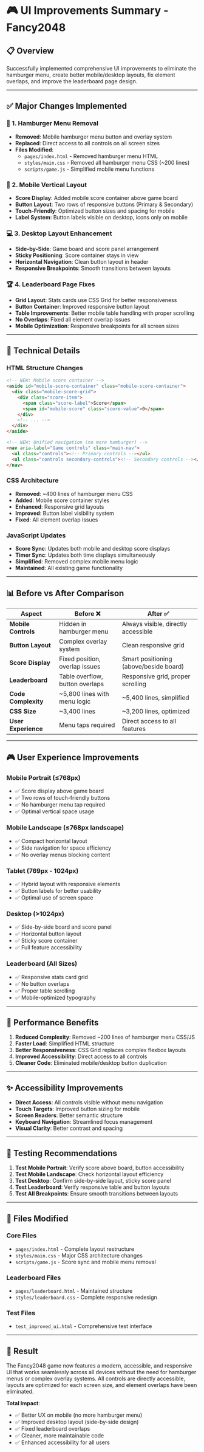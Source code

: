 # 🎮 UI Improvements Summary - Fancy2048

## 📋 Overview
Successfully implemented comprehensive UI improvements to eliminate the hamburger menu, create better mobile/desktop layouts, fix element overlaps, and improve the leaderboard page design.

---

## ✅ Major Changes Implemented

### 🚫 1. Hamburger Menu Removal
- **Removed**: Mobile hamburger menu button and overlay system
- **Replaced**: Direct access to all controls on all screen sizes
- **Files Modified**: 
  - `pages/index.html` - Removed hamburger menu HTML
  - `styles/main.css` - Removed all hamburger menu CSS (~200 lines)
  - `scripts/game.js` - Simplified mobile menu functions

### 📱 2. Mobile Vertical Layout
- **Score Display**: Added mobile score container above game board
- **Button Layout**: Two rows of responsive buttons (Primary & Secondary)
- **Touch-Friendly**: Optimized button sizes and spacing for mobile
- **Label System**: Button labels visible on desktop, icons only on mobile

### 💻 3. Desktop Layout Enhancement
- **Side-by-Side**: Game board and score panel arrangement
- **Sticky Positioning**: Score container stays in view
- **Horizontal Navigation**: Clean button layout in header
- **Responsive Breakpoints**: Smooth transitions between layouts

### 🏆 4. Leaderboard Page Fixes
- **Grid Layout**: Stats cards use CSS Grid for better responsiveness
- **Button Container**: Improved responsive button layout
- **Table Improvements**: Better mobile table handling with proper scrolling
- **No Overlaps**: Fixed all element overlap issues
- **Mobile Optimization**: Responsive breakpoints for all screen sizes

---

## 🎯 Technical Details

### HTML Structure Changes
```html
<!-- NEW: Mobile score container -->
<aside id="mobile-score-container" class="mobile-score-container">
  <div class="mobile-score-grid">
    <div class="score-item">
      <span class="score-label">Score</span>
      <span id="mobile-score" class="score-value">0</span>
    </div>
    <!-- ... -->
  </div>
</aside>

<!-- NEW: Unified navigation (no more hamburger) -->
<nav aria-label="Game controls" class="main-nav">
  <ul class="controls"><!-- Primary controls --></ul>
  <ul class="controls secondary-controls"><!-- Secondary controls --></ul>
</nav>
```

### CSS Architecture
- **Removed**: ~400 lines of hamburger menu CSS
- **Added**: Mobile score container styles
- **Enhanced**: Responsive grid layouts
- **Improved**: Button label visibility system
- **Fixed**: All element overlap issues

### JavaScript Updates
- **Score Sync**: Updates both mobile and desktop score displays
- **Timer Sync**: Updates both time displays simultaneously
- **Simplified**: Removed complex mobile menu logic
- **Maintained**: All existing game functionality

---

## 📊 Before vs After Comparison

| Aspect | Before ❌ | After ✅ |
|--------|----------|----------|
| **Mobile Controls** | Hidden in hamburger menu | Always visible, directly accessible |
| **Button Layout** | Complex overlay system | Clean responsive grid |
| **Score Display** | Fixed position, overlap issues | Smart positioning (above/beside board) |
| **Leaderboard** | Table overflow, button overlaps | Responsive grid, proper scrolling |
| **Code Complexity** | ~5,800 lines with menu logic | ~5,400 lines, simplified |
| **CSS Size** | ~3,400 lines | ~3,200 lines, optimized |
| **User Experience** | Menu taps required | Direct access to all features |

---

## 🎮 User Experience Improvements

### Mobile Portrait (≤768px)
- ✅ Score display above game board
- ✅ Two rows of touch-friendly buttons
- ✅ No hamburger menu tap required
- ✅ Optimal vertical space usage

### Mobile Landscape (≤768px landscape)
- ✅ Compact horizontal layout
- ✅ Side navigation for space efficiency
- ✅ No overlay menus blocking content

### Tablet (769px - 1024px)
- ✅ Hybrid layout with responsive elements
- ✅ Button labels for better usability
- ✅ Optimal use of screen space

### Desktop (>1024px)
- ✅ Side-by-side board and score panel
- ✅ Horizontal button layout
- ✅ Sticky score container
- ✅ Full feature accessibility

### Leaderboard (All Sizes)
- ✅ Responsive stats card grid
- ✅ No button overlaps
- ✅ Proper table scrolling
- ✅ Mobile-optimized typography

---

## 🚀 Performance Benefits

1. **Reduced Complexity**: Removed ~200 lines of hamburger menu CSS/JS
2. **Faster Load**: Simplified HTML structure
3. **Better Responsiveness**: CSS Grid replaces complex flexbox layouts
4. **Improved Accessibility**: Direct access to all controls
5. **Cleaner Code**: Eliminated mobile/desktop button duplication

---

## ✨ Accessibility Improvements

- **Direct Access**: All controls visible without menu navigation
- **Touch Targets**: Improved button sizing for mobile
- **Screen Readers**: Better semantic structure
- **Keyboard Navigation**: Streamlined focus management
- **Visual Clarity**: Better contrast and spacing

---

## 🧪 Testing Recommendations

1. **Test Mobile Portrait**: Verify score above board, button accessibility
2. **Test Mobile Landscape**: Check horizontal layout efficiency  
3. **Test Desktop**: Confirm side-by-side layout, sticky score panel
4. **Test Leaderboard**: Verify responsive table and button layouts
5. **Test All Breakpoints**: Ensure smooth transitions between layouts

---

## 📁 Files Modified

### Core Files
- `pages/index.html` - Complete layout restructure
- `styles/main.css` - Major CSS architecture changes
- `scripts/game.js` - Score sync and mobile menu removal

### Leaderboard Files  
- `pages/leaderboard.html` - Maintained structure
- `styles/leaderboard.css` - Complete responsive redesign

### Test Files
- `test_improved_ui.html` - Comprehensive test interface

---

## 🎉 Result

The Fancy2048 game now features a modern, accessible, and responsive UI that works seamlessly across all devices without the need for hamburger menus or complex overlay systems. All controls are directly accessible, layouts are optimized for each screen size, and element overlaps have been eliminated.

**Total Impact**: 
- ✅ Better UX on mobile (no more hamburger menu)
- ✅ Improved desktop layout (side-by-side design)  
- ✅ Fixed leaderboard overlaps
- ✅ Cleaner, more maintainable code
- ✅ Enhanced accessibility for all users
